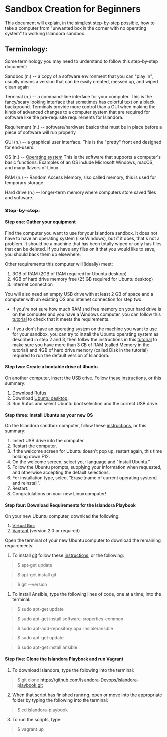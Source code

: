 # Sandbox Creation for Beginners

This document will explain, in the simplest step-by-step possible, how to take a computer from "unwanted box in the corner with no operating system" to working Islandora sandbox.

## Terminology:
Some terminology you may need to understand to follow this step-by-step document:

Sandbox (n.) -- a copy of a software environment that you can "play in"; usually means a version that can be easily created, 
messed up, and wiped clean again

Terminal (n.) -- a command-line interface for your computer. This is the fancy/scary looking interface that sometimes has 
colorful text on a black background. Terminals provide more control than a GUI when making the kinds of advanced changes to
a computer system that are required for software like the pre-requisite requirements for Islandora.

Requirement (n.) -- software/hardware basics that must be in place before a piece of software will run properly

GUI (n.) -- a graphical user interface. This is the "pretty" front end designed for end-users.

OS (n.) -- [Operating system](https://en.wikipedia.org/wiki/Operating_system) This is the software that supports a computer's basic functions. Examples of an OS include Microsoft Windows, macOS, and many flavors of Linux.

RAM (n.) -- Random Access Memory, also called memory, this is used for temporary storage.

Hard drive (n.) -- longer-term memory where computers store saved files and software.

### Step-by-step:
#### Step one: Gather your equipment

Find the computer you want to use for your Islandora sandbox. It does not have to have an operating system (like Windows),
but if it does, that's not a problem. It should be a machine that has been totally wiped or only has files that can be deleted. If you have any files on it that you would like to save, you should back them up elsewhere. 

  Other requirements this computer will (ideally) meet:
  1. 3GB of RAM (2GB of RAM required for Ubuntu desktop)
  2. 4GB of hard drive memory free (25 GB required for Ubuntu desktop)
  3. Internet connection
  
You will also need an empty USB drive with at least 2 GB of space and a computer with an existing OS and internet connection for step two.
  
  * If you're not sure how much RAM and free memory on your hard drive is on the computer and you have a Windows computer, you can follow this [tutorial](https://www.computerhope.com/issues/ch000149.htm) to check that it meets the requirements.

  * If you don't have an operating system on the machine you want to use for your sandbox, you can try to install the Ubuntu operating system as described in step 2 and 3, then follow the instructions in this [tutorial](https://howtoubuntu.org/how-to-find-out-how-much-ram-is-installed-in-ubuntu) to make sure you have more than 3 GB of RAM (called Memory in the tutorial) and 4GB of hard drive memory (called Disk in the tutorial) required to run the default version of Islandora.

#### Step two: Create a bootable drive of Ubuntu

On another computer, insert the USB drive. Follow [these instructions](https://tutorials.ubuntu.com/tutorial/tutorial-create-a-usb-stick-on-windows#0), or this summary:
  1. Download [Rufus](https://rufus.akeo.ie/).
  2. Download [Ubuntu desktop](https://www.ubuntu.com/download/desktop).
  3. Run Rufus and select Ubuntu boot selection and the correct USB drive.

#### Step three: Install Ubuntu as your new OS

On the Islandora sandbox computer, follow these [instructions](https://tutorials.ubuntu.com/tutorial/tutorial-install-ubuntu-desktop#0), or this summary:
  1. Insert USB drive into the computer.
  2. Restart the computer.
  3. If the welcome screen for Ubuntu doesn't pop up, restart again, this time holding down F12.
  4. On the welcome screen, select your language and "Install Ubuntu."
  4. Follow the Ubuntu prompts, supplying your information when requested, and otherwise accepting the default selections.
  1. For installation type, select "Erase [name of current operating system] and reinstall".
  1. Restart.
  1. Congratulations on your new Linux computer!

#### Step four: Download Requirements for the Islandora Playbook

On your new Ubuntu computer, download the following:
1. [Virtual Box](https://www.virtualbox.org/)
2. [Vagrant](https://www.vagrantup.com/) (version 2.0 or required)

Open the terminal of your new Ubuntu computer to download the remaining requirements:
1. To install [git](https://git-scm.com/) follow these [instructions](https://www.liquidweb.com/kb/install-git-ubuntu-16-04-lts/), or the following:

>$ apt-get update

>$ apt-get install git

>$ git --version

1. To install Ansible, type the following lines of code, one at a time, into the terminal:

>$ sudo apt-get update

>$ sudo apt-get install software-properties-common

>$ sudo apt-add-repository ppa:ansible/ansible

>$ sudo apt-get update

>$ sudo apt-get install ansible

#### Step five: Clone the Islandora Playbook and run Vagrant
1. To download Islandora, type the following into the terminal:

>$ git clone https://github.com/Islandora-Devops/islandora-playbook.git

2. When that script has finished running, open or move into the appropriate folder by typing the following into the terminal:

>$ cd islandora-playbook

3. To run the scripts, type:

>$ vagrant up

